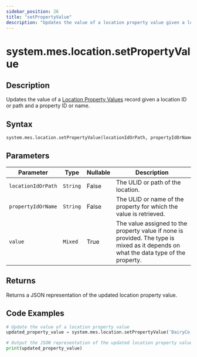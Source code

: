 ```yaml
---
sidebar_position: 26
title: "setPropertyValue"
description: "Updates the value of a location property value given a location object and a property object."
---
```


# system.mes.location.setPropertyValue

## Description

Updates the value of a [Location Property Values](../../data-model/location-model/location-property-value) record given
a location ID or path and a property ID or name.

## Syntax

```python
system.mes.location.setPropertyValue(locationIdOrPath, propertyIdOrName, value)
```

## Parameters

| Parameter          | Type     | Nullable | Description                                                                                                                          |
| ------------------ | -------- | -------- | ------------------------------------------------------------------------------------------------------------------------------------ |
| `locationIdOrPath` | `String` | False    | The ULID or path of the location.                                                                                                    |
| `propertyIdOrName` | `String` | False    | The ULID or name of the property for which the value is retrieved.                                                                   |
| `value`            | `Mixed`  | True     | The value assigned to the property value if none is provided. The type is mixed as it depends on what the data type of the property. |

## Returns

Returns a JSON representation of the updated location property value.

## Code Examples

```python
# Update the value of a location property value
updated_property_value = system.mes.location.setPropertyValue('DairyCo', 'Cows', 200)

# Output the JSON representation of the updated location property value
print(updated_property_value)
```

